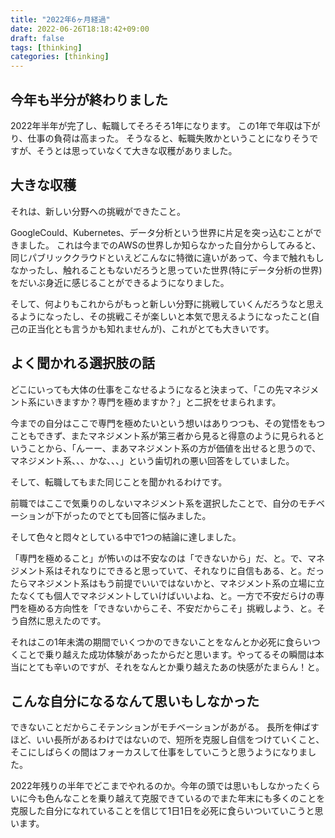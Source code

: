 ```yaml
---
title: "2022年6ヶ月経過"
date: 2022-06-26T18:18:42+09:00
draft: false
tags: [thinking]
categories: [thinking]
---
```


## 今年も半分が終わりました
2022年半年が完了し、転職してそろそろ1年になります。
この1年で年収は下がり、仕事の負荷は高まった。
そうなると、転職失敗かということになりそうですが、そうとは思っていなくて大きな収穫がありました。

<!--more-->

## 大きな収穫
それは、新しい分野への挑戦ができたこと。

GoogleCould、Kubernetes、データ分析という世界に片足を突っ込むことができました。
これは今までのAWSの世界しか知らなかった自分からしてみると、同じパブリッククラウドといえどこんなに特徴に違いがあって、今まで触れもしなかったし、触れることもないだろうと思っていた世界(特にデータ分析の世界)をだいぶ身近に感じることができるようになりました。

そして、何よりもこれからがもっと新しい分野に挑戦していくんだろうなと思えるようになったし、その挑戦こそが楽しいと本気で思えるようになったこと(自己の正当化とも言うかも知れませんが)、これがとても大きいです。

## よく聞かれる選択肢の話
どこにいっても大体の仕事をこなせるようになると決まって、「この先マネジメント系にいきますか？専門を極めますか？」と二択をせまられます。

今までの自分はここで専門を極めたいという想いはありつつも、その覚悟をもつこともできず、またマネジメント系が第三者から見ると得意のように見られるということから、「んーー、まあマネジメント系の方が価値を出せると思うので、マネジメント系、、、かな、、、」という歯切れの悪い回答をしていました。

そして、転職してもまた同じことを聞かれるわけです。

前職ではここで気乗りのしないマネジメント系を選択したことで、自分のモチベーションが下がったのでとても回答に悩みました。

そして色々と悶々としている中で1つの結論に達しました。

「専門を極めること」が怖いのは不安なのは「できないから」だ、と。で、マネジメント系はそれなりにできると思っていて、それなりに自信もある、と。だったらマネジメント系はもう前提でいいではないかと、マネジメント系の立場に立たなくても個人でマネジメントしていけばいいよね、と。一方で不安だらけの専門を極める方向性を「できないからこそ、不安だからこそ」挑戦しよう、と。そう自然に思えたのです。

それはこの1年未満の期間でいくつかのできないことをなんとか必死に食らいつくことで乗り越えた成功体験があったからだと思います。やってるその瞬間は本当にとても辛いのですが、それをなんとか乗り越えたあの快感がたまらん！と。

## こんな自分になるなんて思いもしなかった
できないことだからこそテンションがモチベーションがあがる。
長所を伸ばすほど、いい長所があるわけではないので、短所を克服し自信をつけていくこと、そこにしばらくの間はフォーカスして仕事をしていこうと思うようになりました。

2022年残りの半年でどこまでやれるのか。今年の頭では思いもしなかったくらいに今も色んなことを乗り越えて克服できているのでまた年末にも多くのことを克服した自分になれていることを信じて1日1日を必死に食らいついていこうと思います。



